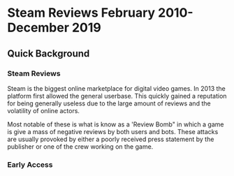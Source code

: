 # Steam Reviews February 2010-December 2019

## Quick Background

### Steam Reviews

Steam is the biggest online marketplace for digital video games.  In 2013 the platform first allowed the general userbase. This quickly gained a reputation for being  generally useless due to the large amount of reviews and the volatility of online actors.

Most notable of these is what is know as a 'Review Bomb" in which a game is give a mass of negative reviews by both users and bots. These attacks are usually provoked by either a poorly received press statement by the publisher or one of the crew working on the game.

### Early Access
